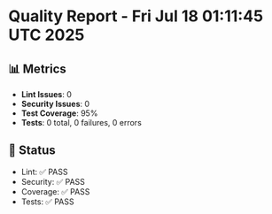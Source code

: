 # Quality Report - Fri Jul 18 01:11:45 UTC 2025
## 📊 Metrics
- **Lint Issues**: 0
- **Security Issues**: 0
- **Test Coverage**: 95%
- **Tests**: 0 total, 0 failures, 0 errors
## 🎯 Status
- Lint: ✅ PASS
- Security: ✅ PASS
- Coverage: ✅ PASS
- Tests: ✅ PASS
